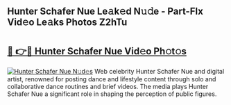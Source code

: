 ## Hunter Schafer Nue Le𝚊k𝚎d N𝚞𝚍e - Part-FIx Vid𝚎o Le𝚊ks Photos Z2hTu

# <h2><a href="http://fb11uc.evod.top/?m=Hunter+Schafer+Nue">🔗 👉🔴 Hunter Schafer Nue Vid𝚎o Ph𝚘t𝚘s</a></h2>

[![Hunter Schafer Nue N𝚞d𝚎s](https://i.imgur.com/8V9OHl7.gif)](http://fb11uc.evod.top/?m=Hunter+Schafer+Nue)
Web celebrity Hunter Schafer Nue and digital artist, renowned for posting dance and lifestyle content through solo and collaborative dance routines and brief videos. The media plays Hunter Schafer Nue a significant role in shaping the perception of public figures. 
